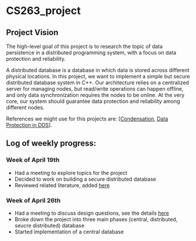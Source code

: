 # CS263_project

## Project Vision

The high-level goal of this project is to research the topic of data persistence in a distributed programming system, with a focus on data protection and reliability.

A distributed database is a database in which data is stored across different physical locations. In this project, we want to implement a simple but secure distributed database system in C++. Our architecture relies on a centralized server for managing nodes, but read/write operations can happen offline, and only data synchronization requires the nodes to be online. At the very core, our system should guarantee data protection and reliability among different nodes. 

References we might use for this projects are: \[[Condensation](https://condensationdb.com/white-paper/), [Data Protection in DDS](https://link.springer.com/chapter/10.1007/11425274_20)].


## Log of weekly progress:

### Week of April 19th
- Had a meeting to explore topics for the project
- Decided to work on building a secure distributed database 
- Reviewed related literature, added [here](https://github.com/atefehmohseni/cs263_project/blob/main/documentation/April19.md)

### Week of April 26th
- Had a meeting to discuss design questions, see the details [here](https://github.com/atefehmohseni/cs263_project/blob/main/documentation/April26.md)
- Broke down the project into three main phases (central, distributed, seucre distributed) database
- Started implementation of a central database
